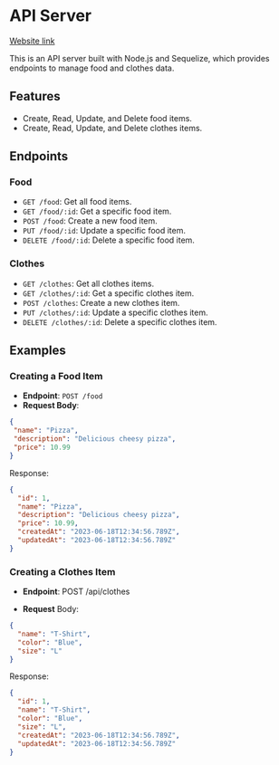 # API Server

[Website link](https://)

This is an API server built with Node.js and Sequelize, which provides endpoints to manage food and clothes data.

## Features

- Create, Read, Update, and Delete food items.
- Create, Read, Update, and Delete clothes items.


## Endpoints

### Food

- `GET /food`: Get all food items.
- `GET /food/:id`: Get a specific food item.
- `POST /food`: Create a new food item.
- `PUT /food/:id`: Update a specific food item.
- `DELETE /food/:id`: Delete a specific food item.

### Clothes

- `GET /clothes`: Get all clothes items.
- `GET /clothes/:id`: Get a specific clothes item.
- `POST /clothes`: Create a new clothes item.
- `PUT /clothes/:id`: Update a specific clothes item.
- `DELETE /clothes/:id`: Delete a specific clothes item.

## Examples

### Creating a Food Item

- **Endpoint**: `POST /food`
- **Request Body**:

```json
{
 "name": "Pizza",
 "description": "Delicious cheesy pizza",
 "price": 10.99
}
```

Response:

```json
{
  "id": 1,
  "name": "Pizza",
  "description": "Delicious cheesy pizza",
  "price": 10.99,
  "createdAt": "2023-06-18T12:34:56.789Z",
  "updatedAt": "2023-06-18T12:34:56.789Z"
}
```

### Creating a Clothes Item
- **Endpoint**: POST /api/clothes

- **Request** Body:
```json
{
  "name": "T-Shirt",
  "color": "Blue",
  "size": "L"
}

```

Response:

```json
{
  "id": 1,
  "name": "T-Shirt",
  "color": "Blue",
  "size": "L",
  "createdAt": "2023-06-18T12:34:56.789Z",
  "updatedAt": "2023-06-18T12:34:56.789Z"
}

```